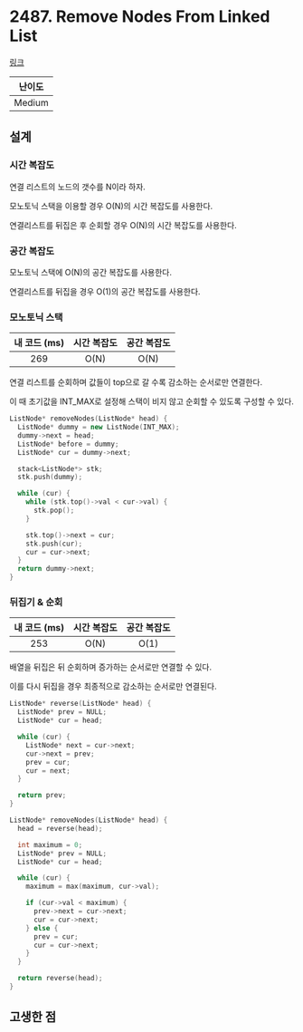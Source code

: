 # 2487. Remove Nodes From Linked List

[링크](https://leetcode.com/problems/remove-nodes-from-linked-list/)

| 난이도 |
| :----: |
| Medium |

## 설계

### 시간 복잡도

연결 리스트의 노드의 갯수를 N이라 하자.

모노토닉 스택을 이용할 경우 O(N)의 시간 복잡도를 사용한다.

연결리스트를 뒤집은 후 순회할 경우 O(N)의 시간 복잡도를 사용한다.

### 공간 복잡도

모노토닉 스택에 O(N)의 공간 복잡도를 사용한다.

연결리스트를 뒤집을 경우 O(1)의 공간 복잡도를 사용한다.

### 모노토닉 스택

| 내 코드 (ms) | 시간 복잡도 | 공간 복잡도 |
| :----------: | :---------: | :---------: |
|     269      |    O(N)     |    O(N)     |

연결 리스트를 순회하며 값들이 top으로 갈 수록 감소하는 순서로만 연결한다.

이 때 초기값을 INT_MAX로 설정해 스택이 비지 않고 순회할 수 있도록 구성할 수 있다.

```cpp
ListNode* removeNodes(ListNode* head) {
  ListNode* dummy = new ListNode(INT_MAX);
  dummy->next = head;
  ListNode* before = dummy;
  ListNode* cur = dummy->next;

  stack<ListNode*> stk;
  stk.push(dummy);

  while (cur) {
    while (stk.top()->val < cur->val) {
      stk.pop();
    }

    stk.top()->next = cur;
    stk.push(cur);
    cur = cur->next;
  }
  return dummy->next;
}
```

### 뒤집기 & 순회

| 내 코드 (ms) | 시간 복잡도 | 공간 복잡도 |
| :----------: | :---------: | :---------: |
|     253      |    O(N)     |    O(1)     |

배열을 뒤집은 뒤 순회하며 증가하는 순서로만 연결할 수 있다.

이를 다시 뒤집을 경우 최종적으로 감소하는 순서로만 연결된다.

```cpp
ListNode* reverse(ListNode* head) {
  ListNode* prev = NULL;
  ListNode* cur = head;

  while (cur) {
    ListNode* next = cur->next;
    cur->next = prev;
    prev = cur;
    cur = next;
  }

  return prev;
}

ListNode* removeNodes(ListNode* head) {
  head = reverse(head);

  int maximum = 0;
  ListNode* prev = NULL;
  ListNode* cur = head;

  while (cur) {
    maximum = max(maximum, cur->val);

    if (cur->val < maximum) {
      prev->next = cur->next;
      cur = cur->next;
    } else {
      prev = cur;
      cur = cur->next;
    }
  }

  return reverse(head);
}
```

## 고생한 점

